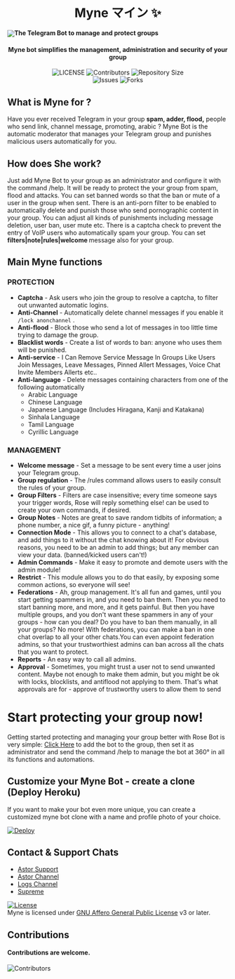 <p align="center">
<h1 align="center"><b>Myne マイン ✨</b></h1>
<img src="https://image.krasview.ru/video/b926a4a8b69b33f/_.jpg"

<h2 align="center"><b>The Telegram Bot to manage and protect groups</b></h2>
<h4 align="center">Myne bot  simplifies the management, administration and security of your group</h4>

<p align="center">
    <img src="https://img.shields.io/github/license/xoxosallyyy/Myne?style=for-the-badge&logo=appveyor" alt="LICENSE">
    <img src="https://img.shields.io/github/contributors/xoxosallyyy/Myne?style=for-the-badge&logo=appveyor" alt="Contributors">
    <img src="https://img.shields.io/github/repo-size/xoxosallyyy/Myne?style=for-the-badge&logo=appveyor" alt="Repository Size"> <br>
    <img src="https://img.shields.io/github/issues/xoxosallyyy/Myne?style=for-the-badge&logo=appveyor" alt="Issues">
    <img src="https://img.shields.io/github/forks/xoxosallyyy/Myne?style=for-the-badge&logo=appveyor" alt="Forks">
    </p>

## What is Myne for ?

Have you ever received Telegram in your group **spam, adder, flood,** people who send link, channel message, promoting, arabic ? Myne Bot is the automatic moderator that manages your Telegram group and punishes malicious users automatically for you.

## How does She work?

Just add Myne Bot to your group as an administrator and configure it with the command /help. It will be ready to protect the your group from spam, flood and attacks. You can set banned words so that the ban or mute of a user in the group when sent.
There is an anti-porn filter to be enabled to automatically delete and punish those who send pornographic content in your group.
You can adjust all kinds of punishments including message deletion, user ban, user mute etc. There is a captcha check to prevent the entry of VoIP users who automatically spam your group. You can set <b> filters|note|rules|welcome </b> message also for your group.

## Main Myne functions
### PROTECTION 
  * **Captcha** - Ask users who join the group to resolve a captcha, to filter out unwanted automatic logins.
  * **Anti-Channel** - Automatically delete channel messages if you enable it `/lock anonchannel` .
  * **Anti-flood** - Block those who send a lot of messages in too little time trying to damage the group.
  * **Blacklist words** - Create a list of words to ban: anyone who uses them will be punished.
  * **Anti-service** - I Can Remove Service Message In Groups Like Users Join Messages, Leave Messages, Pinned Allert Messages, Voice Chat Invite Members Allerts etc..
  * **Anti-language** - Delete messages containing characters from one of the following automatically
       * Arabic Language
       * Chinese Language
       * Japanese Language (Includes Hiragana, Kanji and Katakana)
       * Sinhala Language
       * Tamil Language
       * Cyrillic Language

### MANAGEMENT  
   * **Welcome message** - Set a message to be sent every time a user joins your Telegram group.
   * **Group regulation** - The /rules command allows users to easily consult the rules of your group.
   * **Group Filters** - Filters are case insensitive; every time someone says your trigger words, Rose will reply something else! can be used to create your own commands, if desired.
   * **Group Notes** - Notes are great to save random tidbits of information; a phone number, a nice gif, a funny picture - anything!
   * **Connection Mode** - This allows you to connect to a chat's database, and add things to it without the chat knowing about it! For obvious reasons, you need to be an admin to add things; but any member can view your data. (banned/kicked users can't!)
   * **Admin Commands** - Make it easy to promote and demote users with the admin module!
   * **Restrict** - This module allows you to do that easily, by exposing some common actions, so everyone will see!
   * **Federations** - Ah, group management. It's all fun and games, until you start getting spammers in, and you need to ban them. Then you need to start banning more, and more, and it gets painful. But then you have multiple groups, and you don't want these spammers in any of your groups - how can you deal? Do you have to ban them manually, in all your groups? No more! With federations, you can make a ban in one chat overlap to all your other chats.You can even appoint federation admins, so that your trustworthiest admins can ban across all the chats that you want to protect.
   * **Reports** - An easy way to call all admins.
   * **Approval** - Sometimes, you might trust a user not to send unwanted content.
Maybe not enough to make them admin, but you might be ok with locks, blocklists, and antiflood not applying to them.
That's what approvals are for - approve of trustworthy users to allow them to send 

# Start protecting your group now!
Getting started protecting and managing your group better with Rose Bot is very simple: [Click Here](http://t.me/szrosebot?startgroup=new) to add the bot to the group, then set it as administrator and send the command /help to manage the bot at 360° in all its functions and automations.

## Customize your Myne Bot - create a clone (Deploy Heroku)
If you want to make your bot even more unique, you can create a customized myne bot clone with a name and profile photo of your choice. 

[![Deploy](https://www.herokucdn.com/deploy/button.svg)](https://heroku.com/deploy?template=https://github.com/xoxosallyyy/Myne)

## Contact & Support Chats

 - [Astor Support ](https://t.me/AstorSupport)
 - [Astor Channel ](https://t.me/AstorPro) 
 - [Logs Channel ](https://t.me/Mynelog)
 - [Supreme ](https://t.me/DarkkkCarnage)

[![License](https://www.gnu.org/graphics/agplv3-155x51.png)](LICENSE)   
Myne is licensed under [GNU Affero General Public License](https://www.gnu.org/licenses/agpl-3.0.en.html) v3 or later.

## Contributions
#### Contributions are welcome.

![Contributors](https://contrib.rocks/image?repo=xoxosallyyy/Myne)

